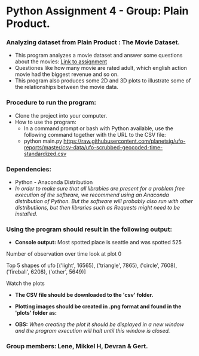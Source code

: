 # Python Assignment 4 - Group: Plain Product.
### Analyzing dataset from Plain Product : The Movie Dataset.
* This program analyzes a movie dataset and answer some questions about the movies: [Link to assignment](https://github.com/MikkelHansen95/dataset/blob/master/README.md) 
* Questiones like how many movie are rated adult, which english action movie had the biggest revenue and so on.
* This program also produces some 2D and 3D plots to illustrate some of the relationships between the movie data.

### Procedure to run the program:
* Clone the project into your computer.
* How to use the program:
  * In a command prompt or bash with Python available, use the following command together with the URL to the CSV file: 
  * python main.py https://raw.githubusercontent.com/planetsig/ufo-reports/master/csv-data/ufo-scrubbed-geocoded-time-standardized.csv

### Dependencies:
* Python - Anaconda Distribution 
* *In order to make sure that all librabies are present for a problem free execution of the software, we recommend using an Anaconda distribution of Python. But the software will probably also run with other distributiions, but then libraries such as Requests might need to be installed.*

### Using the program should result in the following output:

* **Console output:**
Most spotted place is seattle and was spotted 525

Number of observation over time look at plot 0

Top 5 shapes of ufo [('light', 16565), ('triangle', 7865), ('circle', 7608), ('fireball', 6208),      ('other', 5649)]

Watch the plots


* **The CSV file should be downloaded to the 'csv' folder.**

* **Plotting images should be created in .png format and found in the 'plots' folder as:** 

 

* **OBS:** *When creating the plot it should be displayed in a new window and the program execution will halt until this window is closed.*

### Group members: Lene, Mikkel H, Devran & Gert. 

